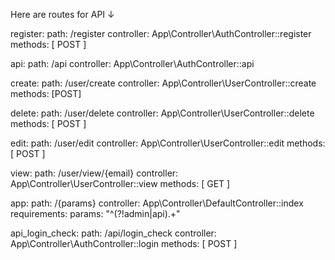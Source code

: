 Here are routes for  API &#8595;

register:
  path: /register
  controller: App\Controller\AuthController::register
  methods: [ POST ]

api:
  path: /api
  controller: App\Controller\AuthController::api

create:
  path: /user/create
  controller: App\Controller\UserController::create
  methods: [POST]

delete:
  path: /user/delete
  controller: App\Controller\UserController::delete
  methods: [ POST ]

edit:
  path: /user/edit
  controller: App\Controller\UserController::edit
  methods: [ POST ]

view:
  path: /user/view/{email}
  controller: App\Controller\UserController::view
  methods: [ GET ]

app:
  path: /{params}
  controller: App\Controller\DefaultController::index
  requirements:
    params: "^(?!admin|api).+"

api_login_check:
  path: /api/login_check
  controller: App\Controller\AuthController::login
  methods: [ POST ]
  
